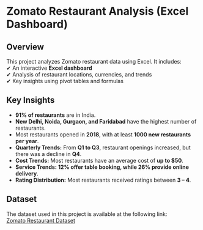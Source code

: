 # Zomato Restaurant Analysis (Excel Dashboard)

## Overview  
This project analyzes Zomato restaurant data using Excel. It includes:  
✔ An interactive **Excel dashboard**  
✔ Analysis of restaurant locations, currencies, and trends  
✔ Key insights using pivot tables and formulas  

## Key Insights  
- **91% of restaurants** are in India.
- **New Delhi, Noida, Gurgaon, and Faridabad** have the highest number of restaurants.
- Most restaurants opened in **2018**, with at least **1000 new restaurants per year**.
- **Quarterly Trends:** From **Q1 to Q3**, restaurant openings increased, but there was a decline in **Q4**.
- **Cost Trends:** Most restaurants have an average cost of **up to $50**.
- **Service Trends:** **12% offer table booking, while 26% provide online delivery**.
- **Rating Distribution:** Most restaurants received ratings between **3 – 4**.

## Dataset
The dataset used in this project is available at the following link:  
[Zomato Restaurant Dataset](https://github.com/tanvirs2208/zomato_restaurant_analysis/blob/main/Zomato_original_dataset.xlsx)

